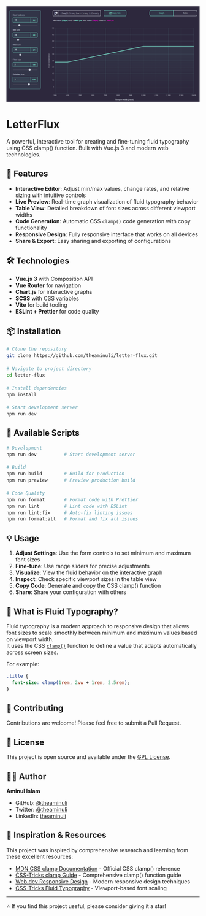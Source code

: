<div align="center">
  <img src="https://raw.githubusercontent.com/theaminuli/letter-flux/refs/heads/main/screenshot.png" alt="letter-flux"/>
</div>

# LetterFlux

A powerful, interactive tool for creating and fine-tuning fluid typography using CSS clamp() function. Built with Vue.js 3 and modern web technologies.

## 🚀 Features

- **Interactive Editor**: Adjust min/max values, change rates, and relative sizing with intuitive controls
- **Live Preview**: Real-time graph visualization of fluid typography behavior
- **Table View**: Detailed breakdown of font sizes across different viewport widths
- **Code Generation**: Automatic CSS `clamp()` code generation with copy functionality
- **Responsive Design**: Fully responsive interface that works on all devices
- **Share & Export**: Easy sharing and exporting of configurations

## 🛠️ Technologies

- **Vue.js 3** with Composition API
- **Vue Router** for navigation
- **Chart.js** for interactive graphs
- **SCSS** with CSS variables
- **Vite** for build tooling
- **ESLint + Prettier** for code quality

## 📦 Installation

```bash
# Clone the repository
git clone https://github.com/theaminuli/letter-flux.git

# Navigate to project directory
cd letter-flux

# Install dependencies
npm install

# Start development server
npm run dev
```

## 🎯 Available Scripts

```bash
# Development
npm run dev          # Start development server

# Build
npm run build        # Build for production
npm run preview      # Preview production build

# Code Quality
npm run format       # Format code with Prettier
npm run lint         # Lint code with ESLint
npm run lint:fix     # Auto-fix linting issues
npm run format:all   # Format and fix all issues
```

## 💡 Usage

1. **Adjust Settings**: Use the form controls to set minimum and maximum font sizes
2. **Fine-tune**: Use range sliders for precise adjustments
3. **Visualize**: View the fluid behavior on the interactive graph
4. **Inspect**: Check specific viewport sizes in the table view
5. **Copy Code**: Generate and copy the CSS clamp() function
6. **Share**: Share your configuration with others

## 🎨 What is Fluid Typography?

Fluid typography is a modern approach to responsive design that allows font sizes to scale smoothly between minimum and maximum values based on viewport width.  
It uses the CSS [`clamp()`](https://developer.mozilla.org/en-US/docs/Web/CSS/clamp) function to define a value that adapts automatically across screen sizes.

For example:

```css
.title {
  font-size: clamp(1rem, 2vw + 1rem, 2.5rem);
}
```
## 🤝 Contributing

Contributions are welcome! Please feel free to submit a Pull Request.

## 📄 License

This project is open source and available under the [GPL License](LICENSE).

## 👨‍💻 Author

**Aminul Islam**

- GitHub: [@theaminuli](https://github.com/theaminuli)
- Twitter: [@theaminuli](https://twitter.com/theaminuli)
- LinkedIn: [theaminuli](https://linkedin.com/in/theaminuli)

## 🙏 Inspiration & Resources

This project was inspired by comprehensive research and learning from these excellent resources:

- [MDN CSS clamp Documentation](https://developer.mozilla.org/en-US/docs/Web/CSS/clamp) - Official CSS clamp() reference
- [CSS-Tricks clamp Guide](https://css-tricks.com/almanac/functions/c/clamp/) - Comprehensive clamp() function guide
- [Web.dev Responsive Design](https://web.dev/articles/min-max-clamp) - Modern responsive design techniques
- [CSS-Tricks Fluid Typography](https://css-tricks.com/linearly-scale-font-size-with-css-clamp-based-on-the-viewport/) - Viewport-based font scaling

---

⭐ If you find this project useful, please consider giving it a star!
